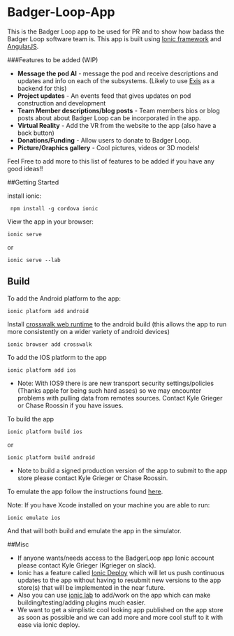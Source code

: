 # Badger-Loop-App

This is the Badger Loop app to be used for PR and to show how badass the Badger Loop software team is.  This app is built using [Ionic framework](http://ionicframework.com/) and [AngularJS](https://angularjs.org/).  

###Features to be added (WIP)

* **Message the pod AI** - message the pod and receive descriptions and updates and info on each of the subsystems. (Likely to use [Exis](http://www.exis.io/) as a backend for this)
* **Project updates** - An events feed that gives updates on pod construction and development
* **Team Member descriptions/blog posts** - Team members bios or blog posts about about Badger Loop can be incorporated in the app.
*  **Virtual Reality** - Add the VR from the website to the app (also have a back button)
* **Donations/Funding** -  Allow users to donate to Badger Loop.
* **Picture/Graphics gallery** -  Cool pictures, videos or 3D models!

Feel Free to add more to this list of features to be added if you have any good ideas!!

##Getting Started

install ionic:

	 npm install -g cordova ionic

View the app in your browser:

	ionic serve
or

	ionic serve --lab

## Build

To add the Android platform to the app:

	ionic platform add android

Install  [crosswalk web runtime](https://crosswalk-project.org/) to the android build (this allows the app to run more consistently on a wider variety of android devices)

	ionic browser add crosswalk

To add the IOS platform to the app

	ionic platform add ios

* Note: With IOS9 there is are new transport security settings/policies (Thanks apple for being such hard asses) so we may encounter problems with pulling data from remotes sources.  Contact Kyle Grieger or Chase Roossin if you have issues.

To build the app

	ionic platform build ios

or

	ionic platform build android

* Note to build a signed production version of the app to submit to the app store please contact Kyle Grieger or Chase Roossin.

To emulate the app follow the instructions found [here](http://ionicframework.com/docs/guide/testing.html).

Note: If you have Xcode installed on your machine you are able to run:

	ionic emulate ios

And that will both build and emulate the app in the simulator.

##Misc

* If anyone wants/needs access to the BadgerLoop app Ionic account please contact Kyle Grieger (Kgrieger on slack).
* Ionic has a feature called [Ionic Deploy](http://docs.ionic.io/docs/deploy-from-scratch) which will let us push continuous updates to the app without having to resubmit new versions to the app store(s) that will be implemented in the near future.
* Also you can use [ionic lab](http://lab.ionic.io/) to add/work on the app which can make building/testing/adding plugins much easier.
* We want to get a simplistic cool looking app published on the app store as soon as possible and we can add more and more cool stuff to it with ease via ionic deploy.
